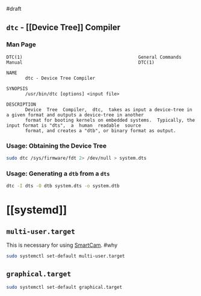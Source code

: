 #draft
## `dtc` - [[Device Tree]] Compiler
### Man Page
```
DTC(1)                                           General Commands Manual                                           DTC(1)

NAME
       dtc - Device Tree Compiler

SYNOPSIS
       /usr/bin/dtc [options] <input file>

DESCRIPTION
       Device  Tree  Compiler,  dtc,  takes as input a device-tree in a given format and outputs a device-tree in another
       format for booting kernels on embedded systems.  Typically, the input format is "dts",  a  human  readable  source
       format, and creates a "dtb", or binary format as output.
```
### Usage: Obtaining the Device Tree
```sh
sudo dtc /sys/firmware/fdt 2> /dev/null > system.dts
```
### Usage: Generating a `dtb` from a `dts`
```sh
dtc -I dts -O dtb system.dts -o system.dtb
```
# [[systemd]]
## `multi-user.target`
This is necessary for using [SmartCam](https://github.com/Xilinx/smartcam). #why

```sh
sudo systemctl set-default multi-user.target
```
## `graphical.target`

```sh
sudo systemctl set-default graphical.target
```
